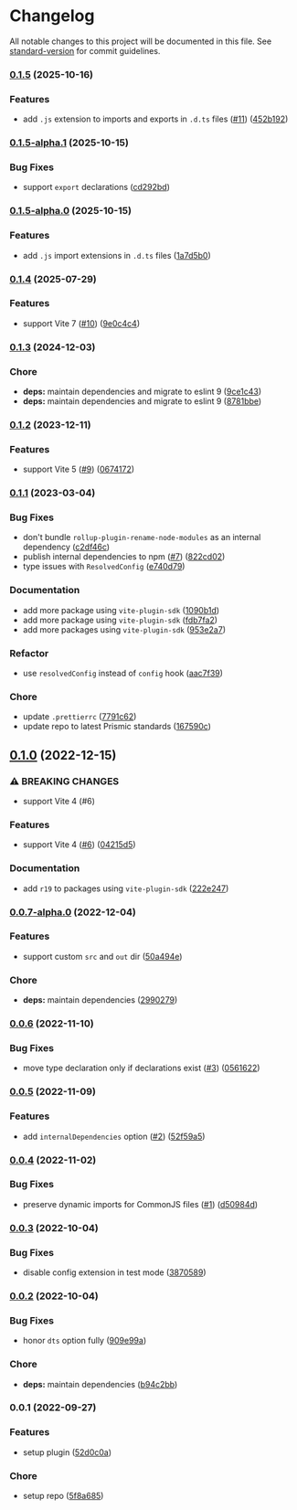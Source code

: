# Changelog

All notable changes to this project will be documented in this file. See [standard-version](https://github.com/conventional-changelog/standard-version) for commit guidelines.

### [0.1.5](https://github.com/prismicio-community/vite-plugin-sdk/compare/v0.1.4...v0.1.5) (2025-10-16)


### Features

* add `.js` extension to imports and exports in `.d.ts` files ([#11](https://github.com/prismicio-community/vite-plugin-sdk/issues/11)) ([452b192](https://github.com/prismicio-community/vite-plugin-sdk/commit/452b1923225c7a91ffe67ccd5cae266990eed450))

### [0.1.5-alpha.1](https://github.com/prismicio-community/vite-plugin-sdk/compare/v0.1.5-alpha.0...v0.1.5-alpha.1) (2025-10-15)


### Bug Fixes

* support `export` declarations ([cd292bd](https://github.com/prismicio-community/vite-plugin-sdk/commit/cd292bd75a6342d4e43c254b3d129c8c1d3aa5a8))

### [0.1.5-alpha.0](https://github.com/prismicio-community/vite-plugin-sdk/compare/v0.1.4...v0.1.5-alpha.0) (2025-10-15)


### Features

* add `.js` import extensions in `.d.ts` files ([1a7d5b0](https://github.com/prismicio-community/vite-plugin-sdk/commit/1a7d5b009a1e725d78f5f681e12a55afed6144b1))

### [0.1.4](https://github.com/prismicio-community/vite-plugin-sdk/compare/v0.1.3...v0.1.4) (2025-07-29)


### Features

* support Vite 7 ([#10](https://github.com/prismicio-community/vite-plugin-sdk/issues/10)) ([9e0c4c4](https://github.com/prismicio-community/vite-plugin-sdk/commit/9e0c4c4722e2d1dd8a55c637fa4bb9ca9886baf5))

### [0.1.3](https://github.com/prismicio-community/vite-plugin-sdk/compare/v0.1.2...v0.1.3) (2024-12-03)


### Chore

* **deps:** maintain dependencies and migrate to eslint 9 ([9ce1c43](https://github.com/prismicio-community/vite-plugin-sdk/commit/9ce1c43cd3b403e6a9d12ed727cec5556e5fb6ee))
* **deps:** maintain dependencies and migrate to eslint 9 ([8781bbe](https://github.com/prismicio-community/vite-plugin-sdk/commit/8781bbeec56f530418c0b21ce3d0d13de23602b1))

### [0.1.2](https://github.com/prismicio-community/vite-plugin-sdk/compare/v0.1.1...v0.1.2) (2023-12-11)


### Features

* support Vite 5 ([#9](https://github.com/prismicio-community/vite-plugin-sdk/issues/9)) ([0674172](https://github.com/prismicio-community/vite-plugin-sdk/commit/067417248c970cd543847589845b233ec4268e1b))

### [0.1.1](https://github.com/prismicio-community/vite-plugin-sdk/compare/v0.1.0...v0.1.1) (2023-03-04)


### Bug Fixes

* don't bundle `rollup-plugin-rename-node-modules` as an internal dependency ([c2df46c](https://github.com/prismicio-community/vite-plugin-sdk/commit/c2df46c84d5536c93156d27191214cfec3b97c37))
* publish internal dependencies to npm ([#7](https://github.com/prismicio-community/vite-plugin-sdk/issues/7)) ([822cd02](https://github.com/prismicio-community/vite-plugin-sdk/commit/822cd0227b9c35723e23b1575f730bd073785f2f))
* type issues with `ResolvedConfig` ([e740d79](https://github.com/prismicio-community/vite-plugin-sdk/commit/e740d7912a7c619c968ef100f836d821eaa97647))


### Documentation

* add more package using `vite-plugin-sdk` ([1090b1d](https://github.com/prismicio-community/vite-plugin-sdk/commit/1090b1d7ccbe4ae8fd06d6d6352767d2cd23bbdc))
* add more package using `vite-plugin-sdk` ([fdb7fa2](https://github.com/prismicio-community/vite-plugin-sdk/commit/fdb7fa2b26135f114a79c2241a10ed36df51d050))
* add more packages using `vite-plugin-sdk` ([953e2a7](https://github.com/prismicio-community/vite-plugin-sdk/commit/953e2a760f0afff354eb742a05b9dfcbd4666173))


### Refactor

* use `resolvedConfig` instead of `config` hook ([aac7f39](https://github.com/prismicio-community/vite-plugin-sdk/commit/aac7f3916b83e636103949f38cd44f00b5a62ace))


### Chore

* update `.prettierrc` ([7791c62](https://github.com/prismicio-community/vite-plugin-sdk/commit/7791c62c1076bc3b3917a8086a3d16ad9f9a5a63))
* update repo to latest Prismic standards ([167590c](https://github.com/prismicio-community/vite-plugin-sdk/commit/167590c3095e04ea7168a4c6578562dbe9c97028))

## [0.1.0](https://github.com/prismicio-community/vite-plugin-sdk/compare/v0.0.7-alpha.0...v0.1.0) (2022-12-15)


### ⚠ BREAKING CHANGES

* support Vite 4 (#6)

### Features

* support Vite 4 ([#6](https://github.com/prismicio-community/vite-plugin-sdk/issues/6)) ([04215d5](https://github.com/prismicio-community/vite-plugin-sdk/commit/04215d5d9dfec4813a0a91be5c80b85ef51ba1da))


### Documentation

* add `r19` to packages using `vite-plugin-sdk` ([222e247](https://github.com/prismicio-community/vite-plugin-sdk/commit/222e2479e28a81ba301d97c26c2f50e495fa77ff))

### [0.0.7-alpha.0](https://github.com/prismicio-community/vite-plugin-sdk/compare/v0.0.6...v0.0.7-alpha.0) (2022-12-04)


### Features

* support custom `src` and `out` dir ([50a494e](https://github.com/prismicio-community/vite-plugin-sdk/commit/50a494ef6077bc393e384067f5337f5a2be26805))


### Chore

* **deps:** maintain dependencies ([2990279](https://github.com/prismicio-community/vite-plugin-sdk/commit/2990279a1eb60956004ed2558bd1c739d1c20b9c))

### [0.0.6](https://github.com/prismicio-community/vite-plugin-sdk/compare/v0.0.5...v0.0.6) (2022-11-10)


### Bug Fixes

* move type declaration only if declarations exist ([#3](https://github.com/prismicio-community/vite-plugin-sdk/issues/3)) ([0561622](https://github.com/prismicio-community/vite-plugin-sdk/commit/05616226b3642ed39ed3d2eb1c3abac645b38325))

### [0.0.5](https://github.com/prismicio-community/vite-plugin-sdk/compare/v0.0.4...v0.0.5) (2022-11-09)


### Features

* add `internalDependencies` option ([#2](https://github.com/prismicio-community/vite-plugin-sdk/issues/2)) ([52f59a5](https://github.com/prismicio-community/vite-plugin-sdk/commit/52f59a5dd8293f2945ada8781e8e6c41f274fbd7))

### [0.0.4](https://github.com/prismicio-community/vite-plugin-sdk/compare/v0.0.3...v0.0.4) (2022-11-02)


### Bug Fixes

* preserve dynamic imports for CommonJS files ([#1](https://github.com/prismicio-community/vite-plugin-sdk/issues/1)) ([d50984d](https://github.com/prismicio-community/vite-plugin-sdk/commit/d50984d7fe78d0648f39d4f7fe105136046097f6))

### [0.0.3](https://github.com/prismicio-community/vite-plugin-sdk/compare/v0.0.2...v0.0.3) (2022-10-04)


### Bug Fixes

* disable config extension in test mode ([3870589](https://github.com/prismicio-community/vite-plugin-sdk/commit/3870589067c721de062d29a08fde463283a3bfba))

### [0.0.2](https://github.com/prismicio-community/vite-plugin-sdk/compare/v0.0.1...v0.0.2) (2022-10-04)


### Bug Fixes

* honor `dts` option fully ([909e99a](https://github.com/prismicio-community/vite-plugin-sdk/commit/909e99af40d44e955978661a9f5dda891b03583f))


### Chore

* **deps:** maintain dependencies ([b94c2bb](https://github.com/prismicio-community/vite-plugin-sdk/commit/b94c2bb0ad955a1435820f280782299475768b29))

### 0.0.1 (2022-09-27)


### Features

* setup plugin ([52d0c0a](https://github.com/prismicio-community/vite-plugin-sdk/commit/52d0c0a75d8ff6a1ef4ae63695dcd4c83a4a4fee))


### Chore

* setup repo ([5f8a685](https://github.com/prismicio-community/vite-plugin-sdk/commit/5f8a685c823e0a5a64f06965ae0bd7eb31a06f8b))
